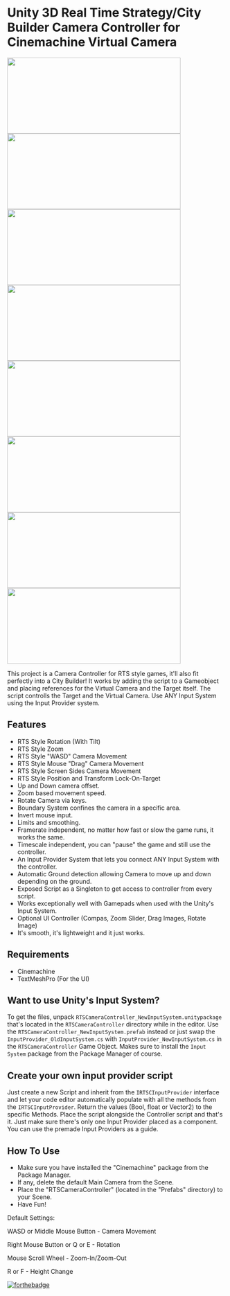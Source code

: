 # Unity 3D Real Time Strategy/City Builder Camera Controller for Cinemachine Virtual Camera

<img src="/Preview/1.gif" width="400" height="175"><img src="/Preview/2.gif" width="400" height="175">
<img src="/Preview/3.gif" width="400" height="175"><img src="/Preview/6.gif" width="400" height="175">
<img src="/Preview/8.gif" width="400" height="175"><img src="/Preview/7.gif" width="400" height="175">
<img src="/Preview/5.gif" width="400" height="175"><img src="/Preview/4.gif" width="400" height="175">

This project is a Camera Controller for RTS style games, it'll also fit perfectly into a City Builder!
It works by adding the script to a Gameobject and placing references for the Virtual Camera and the Target itself.
The script controlls the Target and the Virtual Camera. Use ANY Input System using the Input Provider system.

## Features
* RTS Style Rotation (With Tilt)
* RTS Style Zoom
* RTS Style "WASD" Camera Movement
* RTS Style Mouse "Drag" Camera Movement
* RTS Style Screen Sides Camera Movement
* RTS Style Position and Transform Lock-On-Target
* Up and Down camera offset.
* Zoom based movement speed.
* Rotate Camera via keys.
* Boundary System confines the camera in a specific area.
* Invert mouse input.
* Limits and smoothing.
* Framerate independent, no matter how fast or slow the game runs, it works the same.
* Timescale independent, you can "pause" the game and still use the controller.
* An Input Provider System that lets you connect ANY Input System with the controller.
* Automatic Ground detection allowing Camera to move up and down depending on the ground.
* Exposed Script as a Singleton to get access to controller from every script.
* Works exceptionally well with Gamepads when used with the Unity's Input System.
* Optional UI Controller (Compas, Zoom Slider, Drag Images, Rotate Image)
* It's smooth, it's lightweight and it just works.

## Requirements
* Cinemachine
* TextMeshPro (For the UI)

## Want to use Unity's Input System?
To get the files, unpack ```RTSCameraController_NewInputSystem.unitypackage``` that's located in the ```RTSCameraController``` directory while in the editor.
Use the ```RTSCameraController_NewInputSystem.prefab``` instead or just swap the ```InputProvider_OldInputSystem.cs``` with ```InputProvider_NewInputSystem.cs``` in the ```RTSCameraController``` Game Object. Makes sure to install the ```Input System``` package from the Package Manager of course.

## Create your own input provider script
Just create a new Script and inherit from the  ```IRTSCInputProvider``` interface and let your code editor automatically populate with all the methods from the ```IRTSCInputProvider```.
Return the values (Bool, float or Vector2) to the specific Methods.
Place the script alongside the Controller script and that's it.
Just make sure there's only one Input Provider placed as a component.
You can use the premade Input Providers as a guide.

## How To Use
* Make sure you have installed the "Cinemachine" package from the Package Manager.
* If any, delete the default Main Camera from the Scene.
* Place the "RTSCameraController" (located in the "Prefabs" directory) to your Scene.
* Have Fun!

Default Settings:

WASD or Middle Mouse Button - Camera Movement

Right Mouse Button or Q or E - Rotation

Mouse Scroll Wheel - Zoom-In/Zoom-Out

R or F - Height Change

[![forthebadge](https://forthebadge.com/images/featured/featured-built-with-love.svg)](https://forthebadge.com)
